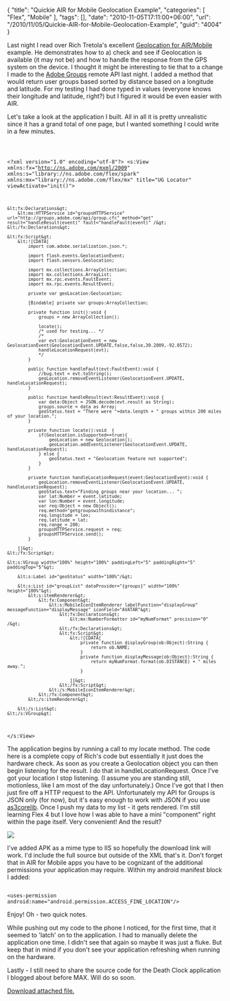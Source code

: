 {
	"title": "Quickie AIR for Mobile Geolocation Example",
	"categories": [
		"Flex",
		"Mobile"
	],
	"tags": [],
	"date": "2010-11-05T17:11:00+06:00",
	"url": "/2010/11/05/Quickie-AIR-for-Mobile-Geolocation-Example",
	"guid": "4004"
}

Last night I read over Rich Tretola's excellent <a href="http://blog.everythingflex.com/2010/07/22/air-on-android-geolocation/">Geolocation for AIR/Mobile</a> example. He demonstrates how to a) check and see if Geolocation is available (it may not be) and how to handle the response from the GPS system on the device. I thought it might be interesting to tie that to a change I made to the <a href="http://groups.adobe.com">Adobe Groups</a> remote API last night. I added a method that would return user groups based sorted by distance based on a longitude and latitude. For my testing I had done typed in values (everyone knows their longitude and latitude, right?) but I figured it would be even easier with AIR.
<!--more-->
<p>

Let's take a look at the application I built. All in all it is pretty unrealistic since it has a grand total of one page, but I wanted something I could write in a few minutes.

<p>

<code>

&lt;?xml version="1.0" encoding="utf-8"?&gt;
&lt;s:View xmlns:fx="http://ns.adobe.com/mxml/2009" 
		xmlns:s="library://ns.adobe.com/flex/spark" xmlns:mx="library://ns.adobe.com/flex/mx"
		title="UG Locator" viewActivate="init()"&gt;

	&lt;fx:Declarations&gt;
		&lt;mx:HTTPService id="groupsHTTPService" url="http://groups.adobe.com/api/group.cfc" method="get" result="handleResult(event)" fault="handleFault(event)" /&gt;
	&lt;/fx:Declarations&gt;
	
	&lt;fx:Script&gt;
		&lt;![CDATA[
			import com.adobe.serialization.json.*;
			
			import flash.events.GeolocationEvent;
			import flash.sensors.Geolocation;
			
			import mx.collections.ArrayCollection;
			import mx.collections.ArrayList;
			import mx.rpc.events.FaultEvent;
			import mx.rpc.events.ResultEvent;
			
			private var geoLocation:Geolocation;
			
			[Bindable] private var groups:ArrayCollection;
			
			private function init():void {
				groups = new ArrayCollection();
				
				locate();	
				/* used for testing... */
				/*
				var evt:GeolocationEvent = new GeolocationEvent(GeolocationEvent.UPDATE,false,false,30.2009,-92.0572);
				handleLocationRequest(evt);
				*/
			}
			
			public function handleFault(evt:FaultEvent):void {
				//bug.text = evt.toString();
				geoLocation.removeEventListener(GeolocationEvent.UPDATE, handleLocationRequest);
			}
			
			public function handleResult(evt:ResultEvent):void {
				var data:Object = JSON.decode(evt.result as String);
				groups.source = data as Array;
				geoStatus.text = "There were "+data.length + " groups within 200 miles of your location.";
			}
			
			private function locate():void  {
				if(Geolocation.isSupported==true){
					geoLocation = new Geolocation();
					geoLocation.addEventListener(GeolocationEvent.UPDATE, handleLocationRequest);
				} else {
					geoStatus.text = "Geolocation feature not supported"; 
				}
			}
			
			private function handleLocationRequest(event:GeolocationEvent):void { 
				geoLocation.removeEventListener(GeolocationEvent.UPDATE, handleLocationRequest);
				geoStatus.text="Finding groups near your location... ";
				var lat:Number = event.latitude;
				var lon:Number = event.longitude;
				var req:Object = new Object();
				req.method="getgroupswithindistance";
				req.longitude = lon;
				req.latitude = lat;
				req.range = 200;
				groupsHTTPService.request = req;
				groupsHTTPService.send();
			}
			
		]]&gt;
	&lt;/fx:Script&gt;
	
	&lt;s:VGroup width="100%" height="100%" paddingLeft="5" paddingRight="5" paddingTop="5"&gt;		
		
		&lt;s:Label id="geoStatus" width="100%"/&gt;
		
		&lt;s:List id="groupList" dataProvider="{groups}" width="100%" height="100%"&gt;
			&lt;s:itemRenderer&gt;
				&lt;fx:Component&gt;
					&lt;s:MobileIconItemRenderer labelFunction="displayGroup"  messageFunction="displayMessage" iconField="AVATAR"&gt;
						&lt;fx:Declarations&gt;
							&lt;mx:NumberFormatter id="myNumFormat" precision="0" /&gt;					
						&lt;/fx:Declarations&gt;
						&lt;fx:Script&gt;
							&lt;![CDATA[
								private function displayGroup(ob:Object):String {
									return ob.NAME;
								}
								private function displayMessage(ob:Object):String {
									return myNumFormat.format(ob.DISTANCE) + " miles away.";
								}
								
							]]&gt;
						&lt;/fx:Script&gt;
					&lt;/s:MobileIconItemRenderer&gt;
				&lt;/fx:Component&gt;
			&lt;/s:itemRenderer&gt;
			
		&lt;/s:List&gt;
	&lt;/s:VGroup&gt;
	
&lt;/s:View&gt;
</code>

<p>

The application begins by running a call to my locate method. The code here is a complete copy of Rich's code but essentially it just does the hardware check. As soon as you create a Geolocation object you can then begin listening for the result. I do that in handleLocationRequest. Once I've got your location I stop listening. (I assume you are standing still, motionless, like I am most of the day unfortunately.) Once I've got that I then just fire off a HTTP request to the API. Unfortunately my API for Groups is JSON only (for now), but it's easy enough to work with JSON if you use <a href="https://github.com/mikechambers/as3corelib">as3corelib</a>. Once I push my data to my list - it gets rendered. I'm still learning Flex 4 but I love how I was able to have a mini "component" right within the page itself. Very convenient! And the result?

<p>

<img src="http://static.raymondcamden.com/images/screen40.png" />

<p>

I've added APK as a mime type to IIS so hopefully the download link will work. I'd include the full source but outside of the XML that's it. Don't forget that in AIR for Mobile apps you have to be cognizant of the additional permissions your application may require. Within my android manifest block I added:

<p>

<code>
&lt;uses-permission android:name="android.permission.ACCESS_FINE_LOCATION"/&gt;
</code>

<p>

Enjoy! Oh - two quick notes.

<p>

While pushing out my code to the phone I noticed, for the first time, that it seemed to 'latch' on to the application. I had to manually delete the application one time. I didn't see that again so maybe it was just a fluke. But keep that in mind if you don't see your application refreshing when running on the hardware.

Lastly - I still need to share the source code for the Death Clock application I blogged about before MAX. Will do so soon.<p><a href='enclosures/C%3A%5Chosts%5C2009%2Ecoldfusionjedi%2Ecom%5Cenclosures%2FGroupsGeo2%2Eapk'>Download attached file.</a></p>
